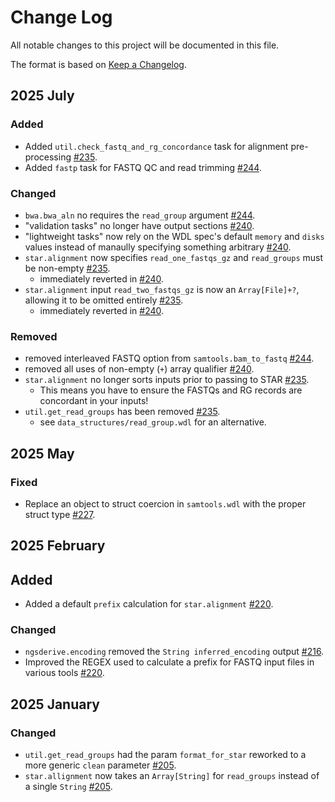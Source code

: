 # Change Log

All notable changes to this project will be documented in this file.
 
The format is based on [Keep a Changelog](http://keepachangelog.com/).

## 2025 July

### Added

- Added `util.check_fastq_and_rg_concordance` task for alignment pre-processing [#235](https://github.com/stjudecloud/workflows/pull/235).
- Added `fastp` task for FASTQ QC and read trimming [#244](https://github.com/stjudecloud/workflows/pull/244).

### Changed

- `bwa.bwa_aln` no requires the `read_group` argument [#244](https://github.com/stjudecloud/workflows/pull/244).
- "validation tasks" no longer have output sections [#240](https://github.com/stjudecloud/workflows/pull/240).
- "lightweight tasks" now rely on the WDL spec's default `memory` and `disks` values instead of manaully specifying something arbitrary [#240](https://github.com/stjudecloud/workflows/pull/240).
- `star.alignment` now specifies `read_one_fastqs_gz` and `read_groups` must be non-empty [#235](https://github.com/stjudecloud/workflows/pull/235).
    - immediately reverted in [#240](https://github.com/stjudecloud/workflows/pull/240).
- `star.alignment` input `read_two_fastqs_gz` is now an `Array[File]+?`, allowing it to be omitted entirely [#235](https://github.com/stjudecloud/workflows/pull/235).
    - immediately reverted in [#240](https://github.com/stjudecloud/workflows/pull/240).

### Removed

- removed interleaved FASTQ option from `samtools.bam_to_fastq` [#244](https://github.com/stjudecloud/workflows/pull/244).
- removed all uses of non-empty (`+`) array qualifier [#240](https://github.com/stjudecloud/workflows/pull/240).
- `star.alignment` no longer sorts inputs prior to passing to STAR [#235](https://github.com/stjudecloud/workflows/pull/235).
    - This means you have to ensure the FASTQs and RG records are concordant in your inputs!
- `util.get_read_groups` has been removed [#235](https://github.com/stjudecloud/workflows/pull/235).
    - see `data_structures/read_group.wdl` for an alternative.

## 2025 May

### Fixed

- Replace an object to struct coercion in `samtools.wdl` with the proper struct type [#227](https://github.com/stjudecloud/workflows/pull/227).

## 2025 February

## Added

- Added a default `prefix` calculation for `star.alignment` [#220](https://github.com/stjudecloud/workflows/pull/220).

### Changed

- `ngsderive.encoding` removed the `String inferred_encoding` output [#216](https://github.com/stjudecloud/workflows/pull/216).
- Improved the REGEX used to calculate a prefix for FASTQ input files in various tools [#220](https://github.com/stjudecloud/workflows/pull/220).
 
## 2025 January

### Changed

- `util.get_read_groups` had the param `format_for_star` reworked to a more generic `clean` parameter [#205](https://github.com/stjudecloud/workflows/pull/205).
- `star.allignment` now takes an `Array[String]` for `read_groups` instead of a single `String` [#205](https://github.com/stjudecloud/workflows/pull/205).
